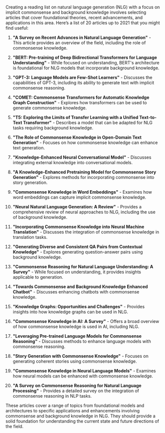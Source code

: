 Creating a reading list on natural language generation (NLG) with a focus on implicit commonsense and background knowledge involves selecting articles that cover foundational theories, recent advancements, and applications in this area. Here’s a list of 20 articles up to 2021 that you might find useful:

1. **"A Survey on Recent Advances in Natural Language Generation"** - This article provides an overview of the field, including the role of commonsense knowledge.
   
2. **"BERT: Pre-training of Deep Bidirectional Transformers for Language Understanding"** - While focused on understanding, BERT's architecture is foundational for NLG models that incorporate background knowledge.

3. **"GPT-3: Language Models are Few-Shot Learners"** - Discusses the capabilities of GPT-3, including its ability to generate text with implicit commonsense reasoning.

4. **"COMET: Commonsense Transformers for Automatic Knowledge Graph Construction"** - Explores how transformers can be used to generate commonsense knowledge.

5. **"T5: Exploring the Limits of Transfer Learning with a Unified Text-to-Text Transformer"** - Describes a model that can be adapted for NLG tasks requiring background knowledge.

6. **"The Role of Commonsense Knowledge in Open-Domain Text Generation"** - Focuses on how commonsense knowledge can enhance text generation.

7. **"Knowledge-Enhanced Neural Conversational Model"** - Discusses integrating external knowledge into conversational models.

8. **"A Knowledge-Enhanced Pretraining Model for Commonsense Story Generation"** - Explores methods for incorporating commonsense into story generation.

9. **"Commonsense Knowledge in Word Embeddings"** - Examines how word embeddings can capture implicit commonsense knowledge.

10. **"Neural Natural Language Generation: A Review"** - Provides a comprehensive review of neural approaches to NLG, including the use of background knowledge.

11. **"Incorporating Commonsense Knowledge into Neural Machine Translation"** - Discusses the integration of commonsense knowledge in translation tasks.

12. **"Generating Diverse and Consistent QA Pairs from Contextual Knowledge"** - Explores generating question-answer pairs using background knowledge.

13. **"Commonsense Reasoning for Natural Language Understanding: A Survey"** - While focused on understanding, it provides insights applicable to generation.

14. **"Towards Commonsense and Background Knowledge Enhanced Chatbot"** - Discusses enhancing chatbots with commonsense knowledge.

15. **"Knowledge Graphs: Opportunities and Challenges"** - Provides insights into how knowledge graphs can be used in NLG.

16. **"Commonsense Knowledge in AI: A Survey"** - Offers a broad overview of how commonsense knowledge is used in AI, including NLG.

17. **"Leveraging Pre-trained Language Models for Commonsense Reasoning"** - Discusses methods to enhance language models with commonsense reasoning.

18. **"Story Generation with Commonsense Knowledge"** - Focuses on generating coherent stories using commonsense knowledge.

19. **"Commonsense Knowledge in Neural Language Models"** - Examines how neural models can be enhanced with commonsense knowledge.

20. **"A Survey on Commonsense Reasoning for Natural Language Processing"** - Provides a detailed survey on the integration of commonsense reasoning in NLP tasks.

These articles cover a range of topics from foundational models and architectures to specific applications and enhancements involving commonsense and background knowledge in NLG. They should provide a solid foundation for understanding the current state and future directions of the field.